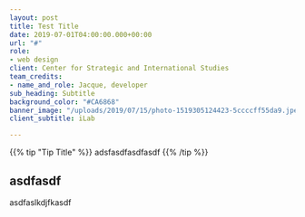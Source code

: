 ```yaml
---
layout: post
title: Test Title
date: 2019-07-01T04:00:00.000+00:00
url: "#"
role:
- web design
client: Center for Strategic and International Studies
team_credits:
- name_and_role: Jacque, developer
sub_heading: Subtitle
background_color: "#CA6868"
banner_image: "/uploads/2019/07/15/photo-1519305124423-5ccccff55da9.jpeg"
client_subtitle: iLab

---
```

{{% tip "Tip Title" %}} adsfasdfasdfasdf {{% /tip %}} 

## asdfasdf

asdfaslkdjfkasdf